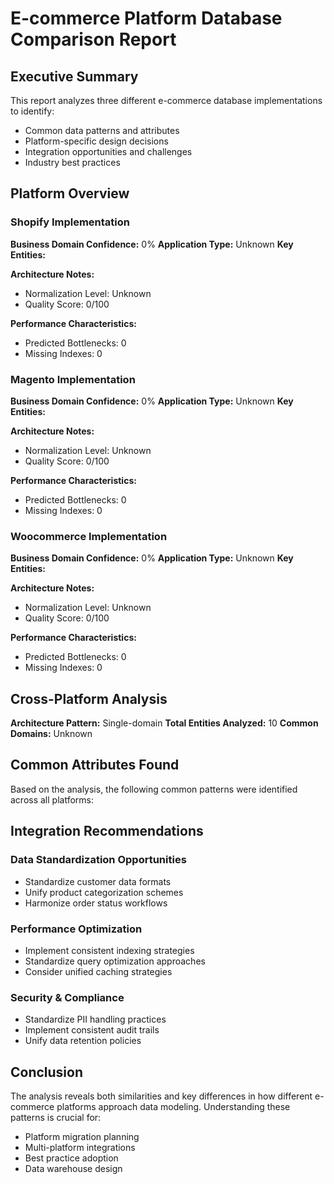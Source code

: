 # E-commerce Platform Database Comparison Report

## Executive Summary

This report analyzes three different e-commerce database implementations to identify:
- Common data patterns and attributes
- Platform-specific design decisions
- Integration opportunities and challenges
- Industry best practices

## Platform Overview


### Shopify Implementation

**Business Domain Confidence:** 0%
**Application Type:** Unknown
**Key Entities:** 

**Architecture Notes:**
- Normalization Level: Unknown
- Quality Score: 0/100

**Performance Characteristics:**
- Predicted Bottlenecks: 0
- Missing Indexes: 0


### Magento Implementation

**Business Domain Confidence:** 0%
**Application Type:** Unknown
**Key Entities:** 

**Architecture Notes:**
- Normalization Level: Unknown
- Quality Score: 0/100

**Performance Characteristics:**
- Predicted Bottlenecks: 0
- Missing Indexes: 0


### Woocommerce Implementation

**Business Domain Confidence:** 0%
**Application Type:** Unknown
**Key Entities:** 

**Architecture Notes:**
- Normalization Level: Unknown
- Quality Score: 0/100

**Performance Characteristics:**
- Predicted Bottlenecks: 0
- Missing Indexes: 0


## Cross-Platform Analysis

**Architecture Pattern:** Single-domain
**Total Entities Analyzed:** 10
**Common Domains:** Unknown

## Common Attributes Found

Based on the analysis, the following common patterns were identified across all platforms:


## Integration Recommendations

### Data Standardization Opportunities
- Standardize customer data formats
- Unify product categorization schemes  
- Harmonize order status workflows

### Performance Optimization
- Implement consistent indexing strategies
- Standardize query optimization approaches
- Consider unified caching strategies

### Security & Compliance
- Standardize PII handling practices
- Implement consistent audit trails
- Unify data retention policies

## Conclusion

The analysis reveals both similarities and key differences in how different e-commerce platforms approach data modeling. Understanding these patterns is crucial for:
- Platform migration planning
- Multi-platform integrations
- Best practice adoption
- Data warehouse design
